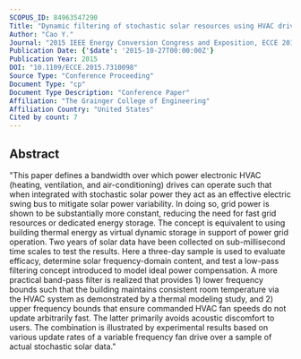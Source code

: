 ```yaml
---
SCOPUS_ID: 84963547290
Title: "Dynamic filtering of stochastic solar resources using HVAC drive control - A determination of feasible bandwidth"
Author: "Cao Y."
Journal: "2015 IEEE Energy Conversion Congress and Exposition, ECCE 2015"
Publication Date: {'$date': '2015-10-27T00:00:00Z'}
Publication Year: 2015
DOI: "10.1109/ECCE.2015.7310098"
Source Type: "Conference Proceeding"
Document Type: "cp"
Document Type Description: "Conference Paper"
Affiliation: "The Grainger College of Engineering"
Affiliation Country: "United States"
Cited by count: 7
---
```


## Abstract
"This paper defines a bandwidth over which power electronic HVAC (heating, ventilation, and air-conditioning) drives can operate such that when integrated with stochastic solar power they act as an effective electric swing bus to mitigate solar power variability. In doing so, grid power is shown to be substantially more constant, reducing the need for fast grid resources or dedicated energy storage. The concept is equivalent to using building thermal energy as virtual dynamic storage in support of power grid operation. Two years of solar data have been collected on sub-millisecond time scales to test the results. Here a three-day sample is used to evaluate efficacy, determine solar frequency-domain content, and test a low-pass filtering concept introduced to model ideal power compensation. A more practical band-pass filter is realized that provides 1) lower frequency bounds such that the building maintains consistent room temperature via the HVAC system as demonstrated by a thermal modeling study, and 2) upper frequency bounds that ensure commanded HVAC fan speeds do not update arbitrarily fast. The latter primarily avoids acoustic discomfort to users. The combination is illustrated by experimental results based on various update rates of a variable frequency fan drive over a sample of actual stochastic solar data."
